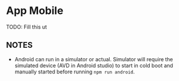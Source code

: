 # App Mobile

TODO: Fill this ut

## NOTES

- Android can run in a simulator or actual. Simulator will require the simulated device (AVD in Android studio) to start in cold boot and manually started before running `npm run android`.
